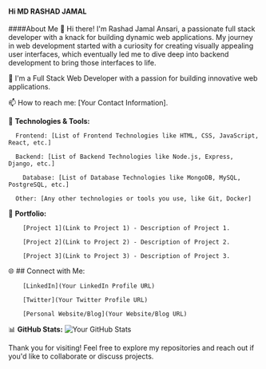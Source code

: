 #### Hi MD RASHAD JAMAL

 ####About Me
 👋 Hi there! I'm Rashad Jamal Ansari, a passionate full stack developer with a knack for building dynamic web applications. My journey in web development started with a curiosity for creating visually appealing user interfaces, which eventually led me to dive deep into backend development to bring those interfaces to life.
 

💼 I'm a Full Stack Web Developer with a passion for building innovative web applications.

📫 How to reach me: [Your Contact Information].


🚀 **Technologies & Tools:**
```
  Frontend: [List of Frontend Technologies like HTML, CSS, JavaScript, React, etc.]
```
```
  Backend: [List of Backend Technologies like Node.js, Express, Django, etc.]
```
```
    Database: [List of Database Technologies like MongoDB, MySQL, PostgreSQL, etc.]
```
```
  Other: [Any other technologies or tools you use, like Git, Docker]
```

📝 **Portfolio:**
```
    [Project 1](Link to Project 1) - Description of Project 1.
```
```
    [Project 2](Link to Project 2) - Description of Project 2.
```
```
    [Project 3](Link to Project 3) - Description of Project 3.
```

🌐 ## Connect with Me:
```
    [LinkedIn](Your LinkedIn Profile URL)
```
```
    [Twitter](Your Twitter Profile URL)
```
```
    [Personal Website/Blog](Your Website/Blog URL)
```

📊 **GitHub Stats:**
![Your GitHub Stats](https://github-readme-stats.vercel.app/api?username=YourGitHubUsername&show_icons=true&theme=radical)

Thank you for visiting! Feel free to explore my repositories and reach out if you'd like to collaborate or discuss projects.

